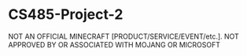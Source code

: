 # CS485-Project-2

NOT AN OFFICIAL MINECRAFT [PRODUCT/SERVICE/EVENT/etc.]. NOT APPROVED BY OR ASSOCIATED WITH MOJANG OR MICROSOFT
